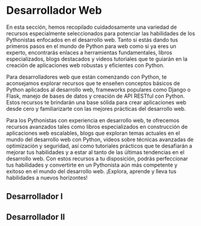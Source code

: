 # Desarrollador Web

En esta sección, hemos recopilado cuidadosamente una variedad de recursos
especialmente seleccionados para potenciar las habilidades de los Pythonistas
enfocados en el desarrollo web. Tanto si estás dando tus primeros pasos en el
mundo de Python para web como si ya eres un experto, encontrarás enlaces a
herramientas fundamentales, libros especializados, blogs destacados y videos
tutoriales que te guiarán en la creación de aplicaciones web robustas y
eficientes con Python.

Para desarrolladores web que están comenzando con Python, te aconsejamos
explorar recursos que te enseñen conceptos básicos de Python aplicados al
desarrollo web, frameworks populares como Django o Flask, manejo de bases de
datos y creación de API RESTful con Python. Estos recursos te brindarán una base
sólida para crear aplicaciones web desde cero y familiarizarte con las mejores
prácticas del desarrollo web.

Para los Pythonistas con experiencia en desarrollo web, te ofrecemos recursos
avanzados tales como libros especializados en construcción de aplicaciones web
escalables, blogs que exploran temas actuales en el mundo del desarrollo web con
Python, videos sobre técnicas avanzadas de optimización y seguridad, así como
tutoriales prácticos que te desafiarán a mejorar tus habilidades y a estar al
tanto de las últimas tendencias en el desarrollo web. Con estos recursos a tu
disposición, podrás perfeccionar tus habilidades y convertirte en un Pythonista
aún más competente y exitoso en el mundo del desarrollo web. ¡Explora, aprende y
lleva tus habilidades a nuevos horizontes!


## Desarrollador I


## Desarrollador II
